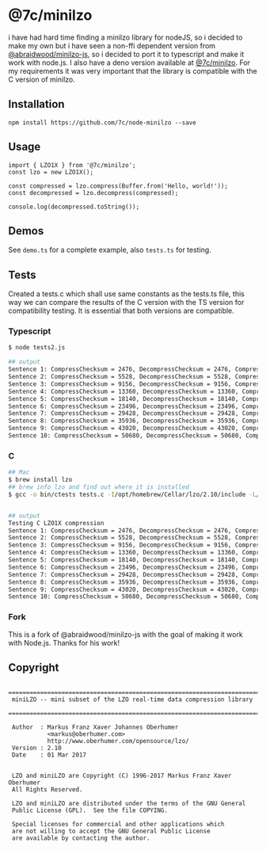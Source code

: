 # @7c/minilzo
i have had hard time finding a minilzo library for nodeJS, so i decided to make my own but i have seen a non-ffi dependent version from [@abraidwood/minilzo-js](https://github.com/abraidwood/minilzo-js), so i decided to port it to typescript and make it work with node.js. I also have a deno version available at [@7c/minilzo](https://github.com/7c/minilzo). For my requirements it was very important that the library is compatible with the C version of minilzo.

## Installation
```
npm install https://github.com/7c/node-minilzo --save
```

## Usage
```
import { LZO1X } from '@7c/minilzo';
const lzo = new LZO1X();

const compressed = lzo.compress(Buffer.from('Hello, world!'));
const decompressed = lzo.decompress(compressed);

console.log(decompressed.toString());
```

## Demos
See `demo.ts` for a complete example, also `tests.ts` for testing.


## Tests
Created a tests.c which shall use same constants as the tests.ts file, this way we can compare the results of the C version with the TS version for compatibility testing. It is essential that both versions are compatible.
### Typescript
```bash
$ node tests2.js

## output
Sentence 1: CompressChecksum = 2476, DecompressChecksum = 2476, Compressed Length = 28, Decompressed Length = 24, Compression Rate = -16.67%
Sentence 2: CompressChecksum = 5528, DecompressChecksum = 5528, Compressed Length = 45, Decompressed Length = 48, Compression Rate = 6.25%
Sentence 3: CompressChecksum = 9156, DecompressChecksum = 9156, Compressed Length = 54, Decompressed Length = 72, Compression Rate = 25.00%
Sentence 4: CompressChecksum = 13360, DecompressChecksum = 13360, Compressed Length = 55, Decompressed Length = 96, Compression Rate = 42.71%
Sentence 5: CompressChecksum = 18140, DecompressChecksum = 18140, Compressed Length = 55, Decompressed Length = 120, Compression Rate = 54.17%
Sentence 6: CompressChecksum = 23496, DecompressChecksum = 23496, Compressed Length = 55, Decompressed Length = 144, Compression Rate = 61.81%
Sentence 7: CompressChecksum = 29428, DecompressChecksum = 29428, Compressed Length = 55, Decompressed Length = 168, Compression Rate = 67.26%
Sentence 8: CompressChecksum = 35936, DecompressChecksum = 35936, Compressed Length = 55, Decompressed Length = 192, Compression Rate = 71.35%
Sentence 9: CompressChecksum = 43020, DecompressChecksum = 43020, Compressed Length = 55, Decompressed Length = 216, Compression Rate = 74.54%
Sentence 10: CompressChecksum = 50680, DecompressChecksum = 50680, Compressed Length = 55, Decompressed Length = 240, Compression Rate = 77.08%
```

### C
```bash
## Mac
$ brew install lzo
## brew info lzo and find out where it is installed
$ gcc -o bin/ctests tests.c -I/opt/homebrew/Cellar/lzo/2.10/include -L/opt/homebrew/Cellar/lzo/2.10/lib -llzo2 && chmod +x bin/ctests && bin/ctests


## output
Testing C LZO1X compression
Sentence 1: CompressChecksum = 2476, DecompressChecksum = 2476, Compressed Length = 28, Decompressed Length = 24, Compression Rate = -16.67%
Sentence 2: CompressChecksum = 5528, DecompressChecksum = 5528, Compressed Length = 45, Decompressed Length = 48, Compression Rate = 6.25%
Sentence 3: CompressChecksum = 9156, DecompressChecksum = 9156, Compressed Length = 54, Decompressed Length = 72, Compression Rate = 25.00%
Sentence 4: CompressChecksum = 13360, DecompressChecksum = 13360, Compressed Length = 55, Decompressed Length = 96, Compression Rate = 42.71%
Sentence 5: CompressChecksum = 18140, DecompressChecksum = 18140, Compressed Length = 55, Decompressed Length = 120, Compression Rate = 54.17%
Sentence 6: CompressChecksum = 23496, DecompressChecksum = 23496, Compressed Length = 55, Decompressed Length = 144, Compression Rate = 61.81%
Sentence 7: CompressChecksum = 29428, DecompressChecksum = 29428, Compressed Length = 55, Decompressed Length = 168, Compression Rate = 67.26%
Sentence 8: CompressChecksum = 35936, DecompressChecksum = 35936, Compressed Length = 55, Decompressed Length = 192, Compression Rate = 71.35%
Sentence 9: CompressChecksum = 43020, DecompressChecksum = 43020, Compressed Length = 55, Decompressed Length = 216, Compression Rate = 74.54%
Sentence 10: CompressChecksum = 50680, DecompressChecksum = 50680, Compressed Length = 55, Decompressed Length = 240, Compression Rate = 77.08%
```

### Fork
This is a fork of @abraidwood/minilzo-js with the goal of making it work with Node.js. Thanks for his work!


## Copyright
```
 ============================================================================
 miniLZO -- mini subset of the LZO real-time data compression library
 ============================================================================

 Author  : Markus Franz Xaver Johannes Oberhumer
           <markus@oberhumer.com>
           http://www.oberhumer.com/opensource/lzo/
 Version : 2.10
 Date    : 01 Mar 2017

 
 LZO and miniLZO are Copyright (C) 1996-2017 Markus Franz Xaver Oberhumer
 All Rights Reserved.

 LZO and miniLZO are distributed under the terms of the GNU General
 Public License (GPL).  See the file COPYING.

 Special licenses for commercial and other applications which
 are not willing to accept the GNU General Public License
 are available by contacting the author.

```
